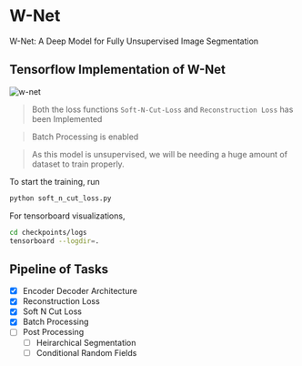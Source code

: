 # W-Net
W-Net: A Deep Model for Fully Unsupervised Image Segmentation

## Tensorflow Implementation of W-Net 

![w-net](https://encrypted-tbn0.gstatic.com/images?q=tbn:ANd9GcRUoZ-igMjESZE1AJ6JaOKLu8wiGuN9eYPGLoDo0DWR6jF21c8m)

> Both the loss functions `Soft-N-Cut-Loss` and `Reconstruction Loss` has been Implemented

> Batch Processing is enabled

> As this model is unsupervised, we will be needing a huge amount of dataset to train properly.


To start the training, run

```bash
python soft_n_cut_loss.py
```

For tensorboard visualizations, 

```bash
cd checkpoints/logs
tensorboard --logdir=.
```

## Pipeline of Tasks

- [x] Encoder Decoder Architecture
- [x] Reconstruction Loss
- [x] Soft N Cut Loss
- [x] Batch Processing
- [ ] Post Processing
    - [ ] Heirarchical Segmentation
    - [ ] Conditional Random Fields
